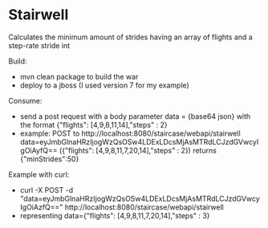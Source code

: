 # Stairwell
Calculates the minimum amount of strides having an array of flights and a step-rate stride int

Build:
- mvn clean package to build the war
- deploy to a jboss (I used version 7 for my example)

Consume:
- send a post request with a body parameter data = {base64 json} with the format {"flights": [4,9,8,11,14],"steps" : 2}
- example: POST to http://localhost:8080/staircase/webapi/stairwell data=eyJmbGlnaHRzIjogWzQsOSw4LDExLDcsMjAsMTRdLCJzdGVwcyIgOiAyfQ== ({"flights": [4,9,8,11,7,20,14],"steps" : 2}) returns {"minStrides":50}

Example with curl:
- curl -X POST -d "data=eyJmbGlnaHRzIjogWzQsOSw4LDExLDcsMjAsMTRdLCJzdGVwcyIgOiAzfQ==" http://localhost:8080/staircase/webapi/stairwell
- representing data={"flights": [4,9,8,11,7,20,14],"steps" : 3}

